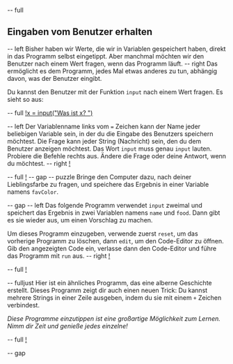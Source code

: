 -- full
## Eingaben vom Benutzer erhalten
-- left
Bisher haben wir Werte, die wir in Variablen gespeichert haben, direkt in das Programm selbst eingetippt. Aber manchmal möchten wir den Benutzer nach einem Wert fragen, wenn das Programm läuft.
-- right
Das ermöglicht es dem Programm, jedes Mal etwas anderes zu tun, abhängig davon, was der Benutzer eingibt.

Du kannst den Benutzer mit der Funktion `input` nach einem Wert fragen. Es sieht so aus:

-- full
[!x = input("Was ist x? ")](p12-inputSyntax.png)

-- left
Der Variablenname links vom `=` Zeichen kann der Name jeder beliebigen Variable sein, in der du die Eingabe des Benutzers speichern möchtest. Die Frage kann jeder String (Nachricht) sein, den du dem Benutzer anzeigen möchtest. Das Wort `input` muss genau `input` lauten.
Probiere die Befehle rechts aus. Ändere die Frage oder deine Antwort, wenn du möchtest.
-- right
[!](p12-rainbowPonyScreen.png)

-- full
[!](p12-askCapital.png)
-- gap
-- puzzle
Bringe den Computer dazu, nach deiner Lieblingsfarbe zu fragen, und speichere das Ergebnis in einer Variable namens `favColor`.

-- gap
-- left
Das folgende Programm verwendet `input` zweimal und speichert das Ergebnis in zwei Variablen namens `name` und `food`. Dann gibt es sie wieder aus, um einen Vorschlag zu machen.

Um dieses Programm einzugeben, verwende zuerst `reset`, um das vorherige Programm zu löschen, dann `edit`, um den Code-Editor zu öffnen. Gib den angezeigten Code ein, verlasse dann den Code-Editor und führe das Programm mit `run` aus.
-- right
[!](p12-cookingBot.png)

-- full
[!](p12-listing1.png)

-- fulljust
Hier ist ein ähnliches Programm, das eine alberne Geschichte erstellt. Dieses Programm zeigt dir auch einen neuen Trick: Du kannst mehrere Strings in einer Zeile ausgeben, indem du sie mit einem `+` Zeichen verbindest.

_Diese Programme einzutippen ist eine großartige Möglichkeit zum Lernen. Nimm dir Zeit und genieße jedes einzelne!_

-- full
[!](p12-listing2.png)

-- gap
